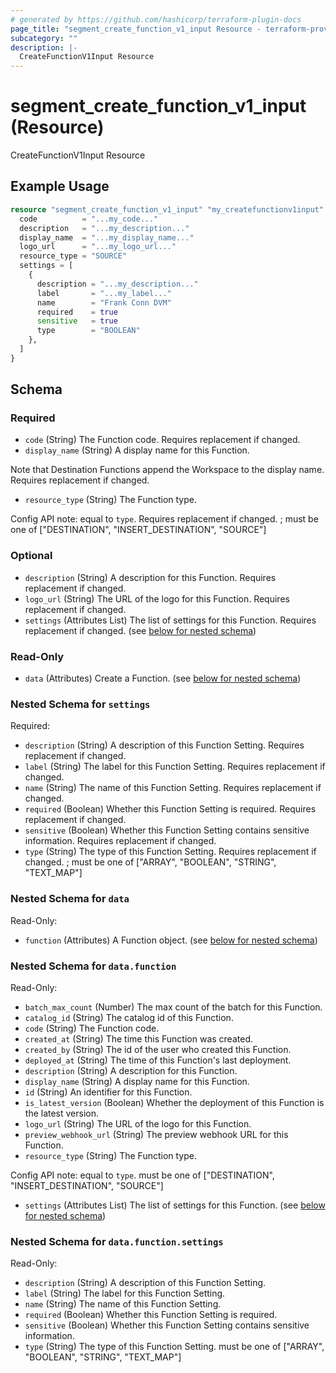 ```yaml
---
# generated by https://github.com/hashicorp/terraform-plugin-docs
page_title: "segment_create_function_v1_input Resource - terraform-provider-segment"
subcategory: ""
description: |-
  CreateFunctionV1Input Resource
---
```


# segment_create_function_v1_input (Resource)

CreateFunctionV1Input Resource

## Example Usage

```terraform
resource "segment_create_function_v1_input" "my_createfunctionv1input" {
  code          = "...my_code..."
  description   = "...my_description..."
  display_name  = "...my_display_name..."
  logo_url      = "...my_logo_url..."
  resource_type = "SOURCE"
  settings = [
    {
      description = "...my_description..."
      label       = "...my_label..."
      name        = "Frank Conn DVM"
      required    = true
      sensitive   = true
      type        = "BOOLEAN"
    },
  ]
}
```

<!-- schema generated by tfplugindocs -->
## Schema

### Required

- `code` (String) The Function code. Requires replacement if changed.
- `display_name` (String) A display name for this Function.

Note that Destination Functions append the Workspace to the display name.
Requires replacement if changed.
- `resource_type` (String) The Function type.

Config API note: equal to `type`.
Requires replacement if changed. ; must be one of ["DESTINATION", "INSERT_DESTINATION", "SOURCE"]

### Optional

- `description` (String) A description for this Function. Requires replacement if changed.
- `logo_url` (String) The URL of the logo for this Function. Requires replacement if changed.
- `settings` (Attributes List) The list of settings for this Function. Requires replacement if changed. (see [below for nested schema](#nestedatt--settings))

### Read-Only

- `data` (Attributes) Create a Function. (see [below for nested schema](#nestedatt--data))

<a id="nestedatt--settings"></a>
### Nested Schema for `settings`

Required:

- `description` (String) A description of this Function Setting. Requires replacement if changed.
- `label` (String) The label for this Function Setting. Requires replacement if changed.
- `name` (String) The name of this Function Setting. Requires replacement if changed.
- `required` (Boolean) Whether this Function Setting is required. Requires replacement if changed.
- `sensitive` (Boolean) Whether this Function Setting contains sensitive information. Requires replacement if changed.
- `type` (String) The type of this Function Setting. Requires replacement if changed. ; must be one of ["ARRAY", "BOOLEAN", "STRING", "TEXT_MAP"]


<a id="nestedatt--data"></a>
### Nested Schema for `data`

Read-Only:

- `function` (Attributes) A Function object. (see [below for nested schema](#nestedatt--data--function))

<a id="nestedatt--data--function"></a>
### Nested Schema for `data.function`

Read-Only:

- `batch_max_count` (Number) The max count of the batch for this Function.
- `catalog_id` (String) The catalog id of this Function.
- `code` (String) The Function code.
- `created_at` (String) The time this Function was created.
- `created_by` (String) The id of the user who created this Function.
- `deployed_at` (String) The time of this Function's last deployment.
- `description` (String) A description for this Function.
- `display_name` (String) A display name for this Function.
- `id` (String) An identifier for this Function.
- `is_latest_version` (Boolean) Whether the deployment of this Function is the latest version.
- `logo_url` (String) The URL of the logo for this Function.
- `preview_webhook_url` (String) The preview webhook URL for this Function.
- `resource_type` (String) The Function type.

Config API note: equal to `type`.
must be one of ["DESTINATION", "INSERT_DESTINATION", "SOURCE"]
- `settings` (Attributes List) The list of settings for this Function. (see [below for nested schema](#nestedatt--data--function--settings))

<a id="nestedatt--data--function--settings"></a>
### Nested Schema for `data.function.settings`

Read-Only:

- `description` (String) A description of this Function Setting.
- `label` (String) The label for this Function Setting.
- `name` (String) The name of this Function Setting.
- `required` (Boolean) Whether this Function Setting is required.
- `sensitive` (Boolean) Whether this Function Setting contains sensitive information.
- `type` (String) The type of this Function Setting. must be one of ["ARRAY", "BOOLEAN", "STRING", "TEXT_MAP"]


